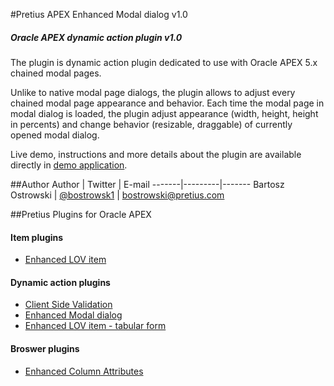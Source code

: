 #Pretius APEX Enhanced Modal dialog v1.0
##### Oracle APEX dynamic action plugin v1.0
The plugin is dynamic action plugin dedicated to use with Oracle APEX 5.x chained modal pages.

Unlike to native modal page dialogs, the plugin allows to adjust every chained modal page appearance and behavior. Each time the modal page in modal dialog is loaded, the plugin adjust appearance (width, height, height in percents) and change behavior (resizable, draggable) of currently opened modal dialog.

Live demo, instructions and more details about the plugin are available directly in [demo application](http://apex.pretius.com/apex/f?p=105:ENHANCED_MODAL_PAGE).

##Author
Author | Twitter | E-mail
-------|---------|-------
Bartosz Ostrowski | [@bostrowsk1](https://twitter.com/bostrowsk1) | bostrowski@pretius.com

##Pretius Plugins for Oracle APEX
#### Item plugins
* [Enhanced LOV item](http://apex.pretius.com/apex/f?p=105:ENHANCED_LOV_ITEM_APEX_ITEM)

#### Dynamic action plugins
* [Client Side Validation](http://apex.pretius.com/apex/f?p=105:CLIENT_SIDE_VALIDATION)
* [Enhanced Modal dialog](http://apex.pretius.com/apex/f?p=105:ENHANCED_MODAL_PAGE)
* [Enhanced LOV item - tabular form](http://apex.pretius.com/apex/f?p=105:ENHANCED_LOV_ITEM_APEX_DA)

#### Broswer plugins
* [Enhanced Column Attributes](http://apex.pretius.com/apex/f?p=105:CHROME_EXTENSION)
